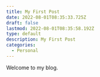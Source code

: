 ```yaml
---
title: My First Post
date: 2022-08-01T08:35:33.725Z
draft: false
lastmod: 2022-08-01T08:35:58.192Z
type: default
description: My First Post
categories:
  - Personal
---
```



Welcome to my blog.